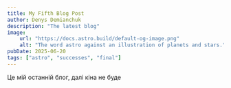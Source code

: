 ```yaml
---
title: My Fifth Blog Post
author: Denys Demianchuk
description: "The latest blog"
image:
    url: "https://docs.astro.build/default-og-image.png"
    alt: "The word astro against an illustration of planets and stars."
pubDate: 2025-06-20
tags: ["astro", "successes", "final"]
---
```

 Це мій останній блог, далі кіна не буде